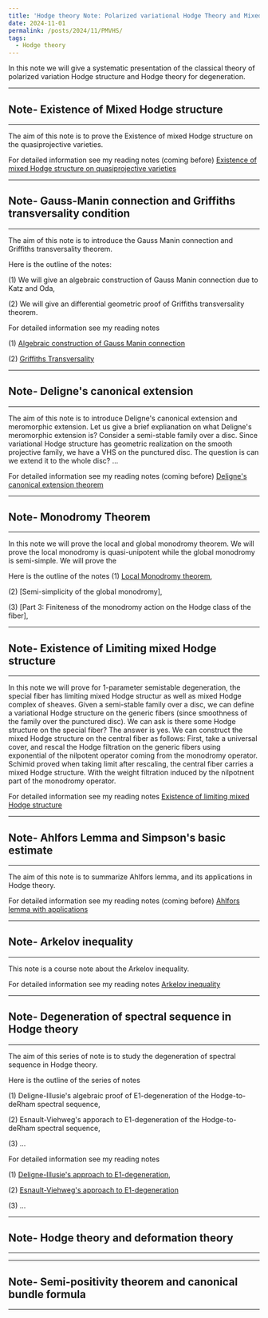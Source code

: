```yaml
---
title: 'Hodge theory Note: Polarized variational Hodge Theory and Mixed variational Hodge theory'
date: 2024-11-01
permalink: /posts/2024/11/PMVHS/
tags:
  - Hodge theory
---
```


In this note we will give a systematic presentation of the classical theory of polarized variation Hodge structure and Hodge theory for degeneration.


---
## Note- Existence of Mixed Hodge structure
---

The aim of this note is to prove the Existence of mixed Hodge structure on the quasiprojective varieties.

For detailed information see my reading notes (coming before) [Existence of mixed Hodge structure on quasiprojective varieties](https://yilimath.github.io/files/Hodge/ExistenceMHS1.pdf)




---
## Note- Gauss-Manin connection and Griffiths transversality condition
---
The aim of this note is to introduce the Gauss Manin connection and Griffiths transversality theorem.


Here is the outline of the notes:

(1) We will give an algebraic construction of Gauss Manin connection due to Katz and Oda,

(2) We will give an differential geometric proof of Griffiths transversality theorem.





For detailed information see my reading notes

(1) [Algebraic construction of Gauss Manin connection](https://yilimath.github.io/files/Hodge/GaussManin.pdf)


(2) [Griffiths Transversality](https://yilimath.github.io/files/Hodge/GriffithsTrans.pdf)



---
## Note- Deligne's canonical extension
---


The aim of this note is to introduce Deligne's canonical extension and meromorphic extension. Let us give a brief explianation on what Deligne's meromorphic extension is? Consider a semi-stable family over a disc. Since variational Hodge structure has geometric realization on the smooth projective family, we have a VHS on the punctured disc. The question is can we extend it to the whole disc? ...


For detailed information see my reading notes (coming before) [Deligne's canonical extension theorem](https://yilimath.github.io/files/Hodge/DelignesCanonicalExtension.pdf)

---
## Note- Monodromy Theorem
---

In this note we will prove the local and global monodromy theorem. We will prove the local monodromy is quasi-unipotent while the global monodromy is semi-simple. We will prove the 



Here is the outline of the notes
(1) [Local Monodromy theorem](https://yilimath.github.io/files/Hodge/LocalMonodromy.pdf),

(2) [Semi-simplicity of the global monodromy],

(3) [Part 3: Finiteness of the monodromy action on the Hodge class of the fiber],



---
## Note- Existence of Limiting mixed Hodge structure
---

In this note we will prove for 1-parameter semistable degeneration, the special fiber has limiting mixed Hodge structur as well as mixed Hodge complex of sheaves. Given a semi-stable family over a disc, we can define a variational Hodge structure on the generic fibers (since smoothness of the family over the punctured disc). We can ask is there some Hodge structure on the special fiber? The answer is yes. We can construct the mixed Hodge structure on the central fiber as follows: First, take a universal cover, and rescal the Hodge filtration on the generic fibers using exponential of the nilpotent operator coming from the monodromy operator. Schimid proved when taking limit after rescaling, the central fiber carries a mixed Hodge structure. With the weight filtration induced by the nilpotnent part of the monodromy operator.


For detailed information see my reading notes [Existence of limiting mixed Hodge structure](https://yilimath.github.io/files/Hodge/LimitingMHS.pdf)


---
## Note- Ahlfors Lemma and Simpson's basic estimate
---


The aim of this note is to summarize Ahlfors lemma, and its applications in Hodge theory.


For detailed information see my reading notes (coming before) [Ahlfors lemma with applications](https://yilimath.github.io/files/Hodge/AhlforsLemma.pdf)




---
## Note- Arkelov inequality
---


This note is a course note about the Arkelov inequality.

For detailed information see my reading notes [Arkelov inequality](https://yilimath.github.io/files/Hodge/ArkelovInequality.pdf)


---
## Note- Degeneration of spectral sequence in Hodge theory
---


The aim of this series of note is to study the degeneration of spectral sequence in Hodge theory.

Here is the outline of the series of notes

(1) Deligne-Illusie's algebraic proof of E1-degeneration of the Hodge-to-deRham spectral sequence,

(2) Esnault-Viehweg's apporach to E1-degeneration of the Hodge-to-deRham spectral sequence,

(3) ...


For detailed information see my reading notes 

(1) [Deligne-Illusie's approach to E1-degeneration](https://yilimath.github.io/files/Hodge/DeligneIllusie.pdf),

(2) [Esnault-Viehweg's approach to E1-degeneration](https://yilimath.github.io/files/Hodge/EsnaultViehweg.pdf)

(3) ...






---
## Note- Hodge theory and deformation theory
---




---
## Note- Semi-positivity theorem and canonical bundle formula
---

